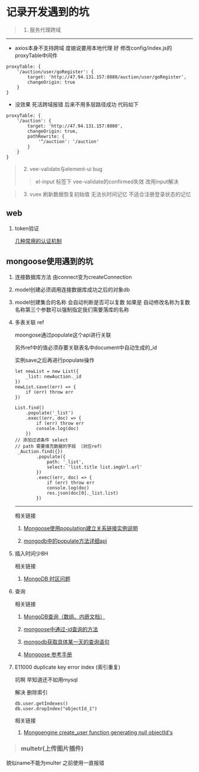 # 记录开发遇到的坑
> 1. 服务代理跨域
-------------
* axios本身不支持跨域 度娘说要用本地代理 好 修改config/index.js的proxyTable中间件 
>
```
proxyTable: {
    '/auction/user/goRegister': {
        target: 'http://47.94.131.157:8080/auction/user/goRegister',
        changeOrigin: true
    }      
}
```
>
* 没效果 死活跨域报错  后来不用多层路径成功 代码如下
>
```
proxyTable: {
    '/auction': {
        target: 'http://47.94.131.157:8080',
        changeOrigin: true,
        pathRewrite: {
            '^/auction': '/auction'
        }
    }      
}
```
> 2. vee-validate与element-ui bug
>> el-input 标签下 vee-validate的confirmed失效  改用input解决 

> 3. vuex 刷新数据恢复初始值  无法长时间记忆  不适合注册登录状态的记忆

## web

1. token验证

    [几种常用的认证机制](https://www.cnblogs.com/chris-oil/p/4890459.html)

## mongoose使用遇到的坑 ##

1. 连接数据库方法 由connect变为createConnection

2. model创建必须调用连接数据库成功之后的对象db

3. model创建集合的名称 会自动判断是否可以复数  如果是 自动修改名称为复数名称第三个参数可以强制指定我们需要落库的名称

4. 多表关联 ref

    moongose通过populate这个api进行关联 

    另外ref中的值必须存要关联表名中document中自动生成的_id

    实例save之后再进行populate操作

    ```
    let newList = new List({
        _list: newAuction._id
    })
    newList.save((err) => {
        if (err) throw err
    })

    List.find()
        .populate('_list')
        .exec((err, doc) => {
            if (err) throw err
            console.log(doc)
        })
    // 添加过滤条件 select
    // path 需要填充数据的字段 （对应ref）
     _Auction.find({})
            .populate({
                path: '_list',
                select: 'list.title list.imgUrl.url'
            })
            .exec((err, doc) => {
                if (err) throw err
                console.log(doc)
                res.json(doc[0]._list.list)
            })
    ```

    ---

    相关链接

    1.   [Mongoose使用population建立关系链接实例说明](http://www.jianshu.com/p/1c98bf94802d)

    2. [mongodb中的populate方法详细api](http://blog.csdn.net/hellochenlu/article/details/50467563)

        
5. 插入时间少8H

    相关链接

    1. [MongoDB 时区问题](http://blog.csdn.net/erica_1230/article/details/42551175)

6. 查询

    相关链接

    1. [MongoDB查询（数组、内嵌文档）](http://blog.csdn.net/congcong68/article/details/46919227)

    2. [mongoose中通过-id查询的方法](http://blog.csdn.net/naihejiang/article/details/52769471)

    3. [mongodb获取具体某一天的查询语句](http://blog.csdn.net/u013066244/article/details/51136224)

    4. [Mongoose 参考手册](http://cnodejs.org/topic/548e54d157fd3ae46b233502)


8. E11000 duplicate key error index (索引重复)

    坑啊 早知道还不如用mysql

    解决 删除索引

    ```
    db.user.getIndexes()
    db.user.dropIndex("objectId_1")
    ```

    相关链接

    1. [Mongoengine create_user function generating null objectId's](https://stackoverflow.com/questions/17431698/mongoengine-create-user-function-generating-null-objectids)


> ### multetr(上传图片插件)

貌似name不能为multer 之前使用一直报错